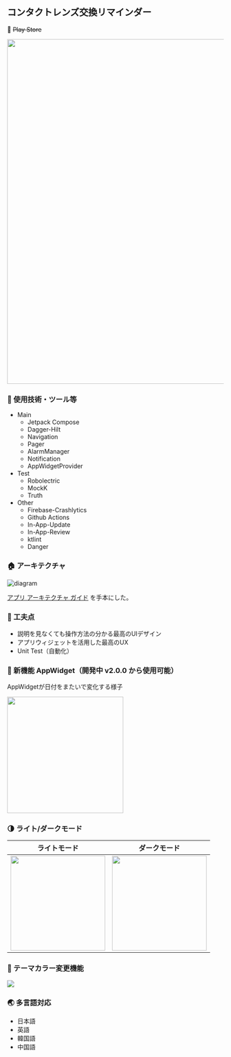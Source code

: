 ## コンタクトレンズ交換リマインダー

:gift: ~~Play Store~~

<img src="https://user-images.githubusercontent.com/51118613/223745032-54f0b64a-7134-4809-b1de-b8966879dd1f.png" width="800">

### :wrench: 使用技術・ツール等
* Main
    * Jetpack Compose
    * Dagger-Hilt
    * Navigation
    * Pager
    * AlarmManager
    * Notification
    * AppWidgetProvider
* Test
    * Robolectric
    * MockK
    * Truth
* Other
    * Firebase-Crashlytics
    * Github Actions
    * In-App-Update
    * In-App-Review
    * ktlint
    * Danger

### :house: アーキテクチャ

![diagram](https://user-images.githubusercontent.com/51118613/156873435-3e451ec1-1f0b-4167-8cc4-029cd2b2abab.svg)

[アプリ アーキテクチャ ガイド](https://developer.android.com/jetpack/guide?hl=ja) を手本にした。

### :seedling: 工夫点

- 説明を見なくても操作方法の分かる最高のUIデザイン
- アプリウィジェットを活用した最高のUX
- Unit Test（自動化）

### :iphone:  新機能 AppWidget（開発中 v2.0.0 から使用可能）

AppWidgetが日付をまたいで変化する様子

<img src="https://user-images.githubusercontent.com/51118613/156142151-bb4a9376-93d4-453d-aeaf-24ebd38c7fee.gif" width="270">

### :last_quarter_moon: ライト/ダークモード

| ライトモード | ダークモード |
|:---:|:---:|
| <img src="https://user-images.githubusercontent.com/51118613/158942189-20ff8ba8-8872-4ddd-84bc-9efd4c3153eb.jpg" width=220 > | <img src="https://user-images.githubusercontent.com/51118613/158942244-b96f98c1-c63c-4388-8ded-c8a4f6e89d12.jpg" width=220 > |

### :art: テーマカラー変更機能

<img src="https://user-images.githubusercontent.com/51118613/159910626-b127a561-df51-4dc8-be69-093124730e9e.jpg" >

### :earth_asia: 多言語対応
- 日本語
- 英語
- 韓国語
- 中国語
